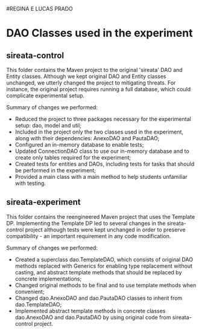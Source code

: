 #REGINA E LUCAS PRADO 

# DAO Classes used in the experiment

## sireata-control
This folder contains the Maven project to the original 'sireata' DAO and Entity classes. Although we kept original DAO and Entity classes unchanged, we utterly changed the project to mitigating threats. For instance, the original project requires running a full database, which could complicate experimental setup. 

Summary of changes we performed:
- Reduced the project to three packages necessary for the experimental setup: dao, model and util;
- Included in the project only the two classes used in the experiment, along with their dependencies: AnexoDAO and PautaDAO;
- Configured an in-memory database to enable tests;
- Updated ConnectionDAO class to use our in-memory database and to create only tables required for the experiment;
- Created tests for entities and DAOs, including tests for tasks that should be performed in the experiment;
- Provided a main class with a main method to help students unfamiliar with testing.

## sireata-experiment
This folder contains the reengineered Maven project that uses the Template DP. Implementing the Template DP led to several changes in the sireata-control project although tests were kept unchanged in order to preserve compatibility - an important requirement in any code modification.

Summary of changes we performed:
- Created a superclass dao.TemplateDAO, which consists of original DAO methods replaced with Generics for enabling type replacement without casting, and  abstract template methods that should be replaced by concrete implementations;
- Changed original methods to be final and to use template methods when convenient;
- Changed dao.AnexoDAO and dao.PautaDAO classes to inherit from dao.TemplateDAO;
- Implemented abstract template methods in concrete classes dao.AnexoDAO and dao.PautaDAO by using original code from sireata-control project.

